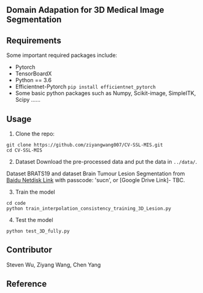 ## Domain Adapation for 3D Medical Image Segmentation 

## Requirements
Some important required packages include:
* Pytorch
* TensorBoardX
* Python == 3.6 
* Efficientnet-Pytorch `pip install efficientnet_pytorch`
* Some basic python packages such as Numpy, Scikit-image, SimpleITK, Scipy ......


## Usage

1. Clone the repo:
```
git clone https://github.com/ziyangwang007/CV-SSL-MIS.git 
cd CV-SSL-MIS
```

2. Dataset
Download the pre-processed data and put the data in `../data/`.

Dataset BRATS19 and dataset Brain Tumour Lesion Segmentation from [Baidu Netdisk Link](https://pan.baidu.com/s/1zqheBizWCbA6NCmaIwzUbg) with passcode: 'sucn', or [Google Drive Link]- TBC.

3. Train the model

```
cd code
python train_interpolation_consistency_training_3D_Lesion.py
```

4.  Test the model
```
python test_3D_fully.py

```

## Contributor
Steven Wu, Ziyang Wang, Chen Yang

## Reference